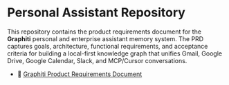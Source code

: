 # Personal Assistant Repository

This repository contains the product requirements document for the **Graphiti** personal and enterprise assistant memory system. The PRD captures goals, architecture, functional requirements, and acceptance criteria for building a local-first knowledge graph that unifies Gmail, Google Drive, Google Calendar, Slack, and MCP/Cursor conversations.

- 📄 [Graphiti Product Requirements Document](docs/graphiti_prd.md)
